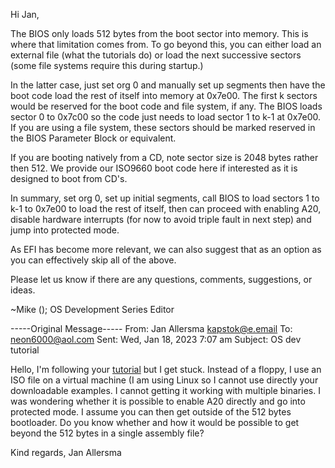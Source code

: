 Hi Jan,

The BIOS only loads 512 bytes from the boot sector into memory. This is where that limitation comes from. To go beyond this, you can either load an external file (what the tutorials do) or load the next successive sectors (some file systems require this during startup.)

In the latter case, just set org 0 and manually set up segments then have the boot code load the rest of itself into memory at 0x7e00. The first k sectors would be reserved for the boot code and file system, if any. The BIOS loads sector 0 to 0x7c00 so the code just needs to load sector 1 to k-1 at 0x7e00. If you are using a file system, these sectors should be marked reserved in the BIOS Parameter Block or equivalent.

If you are booting natively from a CD, note sector size is 2048 bytes rather then 512. We provide our ISO9660 boot code here if interested as it is designed to boot from CD's.

In summary, set org 0, set up initial segments, call BIOS to load sectors 1 to k-1 to 0x7e00 to load the rest of itself, then can proceed with enabling A20, disable hardware interrupts (for now to avoid triple fault in next step) and jump into protected mode.

As EFI has become more relevant, we can also suggest that as an option as you can effectively skip all of the above.

Please let us know if there are any questions, comments, suggestions, or ideas.

~Mike ();
OS Development Series Editor

-----Original Message-----
From: Jan Allersma <kapstok@e.email>
To: neon6000@aol.com
Sent: Wed, Jan 18, 2023 7:07 am
Subject: OS dev tutorial

Hello,
I'm following your [tutorial](http://www.brokenthorn.com/Resources/OSDev6.html) but I get stuck. Instead of a floppy, I use an ISO file on a virtual machine (I am using Linux so I cannot use directly your downloadable examples. I cannot getting it working with multiple binaries.
I was wondering whether it is possible to enable A20 directly and go into protected mode. I assume you can then get outside of the 512 bytes bootloader.
Do you know whether and how it would be possible to get beyond the 512 bytes in a single assembly file?

Kind regards,
Jan Allersma
